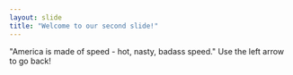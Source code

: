 ```yaml
---
layout: slide
title: "Welcome to our second slide!"
---
```

"America is made of speed - hot, nasty, badass speed."
Use the left arrow to go back!
